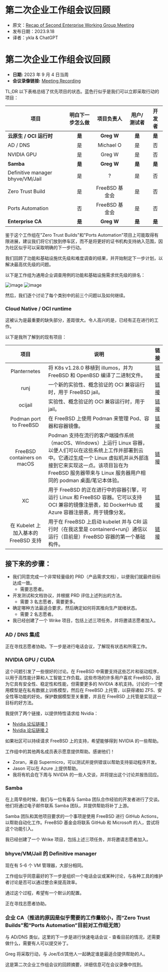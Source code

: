 # 第二次企业工作组会议回顾

- 原文：[Recap of Second Enterprise Working Group Meeting](https://freebsdfoundation.org/blog/recap-of-second-enterprise-working-group-meeting/)
- 发布日期：2023.9.18
- 译者：ykla & ChatGPT

# 第二次企业工作组会议回顾

- **日期:** 2023 年 9 月 4 日当周
- **会议录像链接:** [Meeting Recording](https://youtu.be/rCRi57tdHns)

TL;DR 以下表格总结了优先项目的状态。蓝色行似乎是我们可以立即采取行动的项目：

| 项目                                | 明白下一步怎么做 | 项目负责人           | 用户/测试者       | 开发者         |
| ----------------------------------- | :----------: | :--------------------: | :----------------: | :--------------: |
| **云原生 / OCI 运行时**     | **是**         | **Greg W**      | **是**               | **是**             |
| AD / DNS                            | 是         | Michael O            | 是               | 否             |
| NVIDIA GPU                          | 是         | Greg W               | 是               | 否             |
| **Samba**              | **是**         | **Greg W**              | **是**               | **是**            |
| Definitive manager bhyve/VM/Jail   | 是         | ?                    | 是               | 否             |
| Zero Trust Build                    | 是         | FreeBSD 基金会   | 是               | 否             |
| Ports Automation                    | 否         | FreeBSD 基金会   | 是               | 否             |
| **Enterprise CA**                    | **是**         | **Greg W**               | **是**         | **是**     |


鉴于这个工作组在"Zero Trust Builds"和"Ports Automation"项目上可能取得有限进展，建议我们将它们放到停车区，而不是将更好的证书机构支持纳入范围，因为社区似乎可以采取明确的下一步行动。

我们回顾了功能和基础设施优先级和难度调查的结果，并开始制定下一步计划，以解决最高优先级的问题。

以下是工作组为通用企业调查用例的功能和基础设施需求优先级的排名：

![image](https://github.com/FreeBSD-Ask/Translated-articles/assets/10327999/3d5b6a72-49f5-43f3-bc7d-0d54cf0b8aed)
![image](https://github.com/FreeBSD-Ask/Translated-articles/assets/10327999/21d03053-e490-483d-903e-26e64e9ebf28)


然后，我们逐个讨论了每个类别中的前三个问题以及如何继续。

### Cloud Native / OCI runtime

这被认为是最重要的缺失部分，差距很大。令人高兴的是，已经有正在进行的工作。

以下是我所了解到的现有项目：


| 项目                                 | 说明                                                                                                                                                                                                                                                       | 链接                                                                                                                         |
| :------------------------------------: | --------------------------------------- | :---------------------------------------------: |
| Planternetes                         | 将 K8s v1.28.0 移植到 illumos，并为 FreeBSD 和 OpenBSD 编译了二进制文件。                                                                                                                                                                                  | [链接](https://medium.com/@norlin.t/by-the-way-planternetes-kubernetes-v1-28-0-for-illumos-freebsd-and-openbsd-5d57026d6a25) |
| runj                                 | 一个新的实验性、概念验证的 OCI 兼容运行时，用于 FreeBSD jail。                                                                                                                                                                                            | [链接](https://samuel.karp.dev/blog/2021/03/runj-a-new-oci-runtime-for-freebsd-jails/)                                       |
| ocijail                              | 实验性、概念验证的 OCI 兼容运行时，用于 jail。                                                                                                                                                                                                            | [链接](https://www.freshports.org/sysutils/ocijail/)                                                                         |
| Podman port to FreeBSD               | 在 FreeBSD 上使用 Podman 来管理 Pod、容器和容器镜像。                                                                                                                                                                                                     | [链接](https://www.freshports.org/sysutils/podman/)                                                                          |
| FreeBSD containers on macOS          | Podman 支持在流行的客户端操作系统（macOS、Windows）上运行 Linux 容器，以便人们可以在这些系统上工作并部署到云中。它通过生成一个 Linux 虚拟机并从外部连接到它来实现这一点。该项目旨在为 FreeBSD 服务器带来与 Linux 服务器用户相同的 podman 桌面/笔记本体验。 | [链接](https://www.linkedin.com/pulse/freebsd-containers-macos-david-chisnall/)                                              |
| XC                                   | 用于 FreeBSD 的正在进行中的容器引擎，可运行 Linux 和 FreeBSD 容器。它可以支持 OCI 兼容的镜像注册表，如 DockerHub 或 Azure 容器注册表，用于镜像分发。                                                                                                       | [链接](https://github.com/michael-yuji/xc)                                                                                   |
| 在 Kubelet 上加入基本的 FreeBSD 支持 | 用于在 FreeBSD 上启动 kubelet 并与 CRI 运行时（在我这里是 containerd+runj）通信以运行（目前是）FreeBSD 容器的第一个基础构件。                                                                                                                              | [链接](https://github.com/kubernetes/kubernetes/pull/115870)                                                                 |                                                                       |


## 接下来的步骤：

- 我们同意完成一个非常轻量级的 PRD（产品需求文档），以便我们就最终目标达成一致。
  - 需要志愿者。
- 开发测试和文档协议，并根据 PRD 评估上述列出的方法。
  - 需要 3 名志愿者，需要更多。
- 确定哪种方法最适合要求，然后确定如何将其推向生产就绪状态。
  - 需要 2 名志愿者。
- 我已经创建了一个 Wrike 项目，包括上述三项任务，并将邀请志愿者加入。

### AD / DNS 集成

正在寻找志愿者协助。下一步是进行电话会议，了解现有状态和所需工作。

### NVIDIA GPU / CUDA

这个问题引发了一些很好的讨论。在 FreeBSD 中需要支持这些芯片和驱动程序，以用于高性能计算和人工智能工作负载。这些市场的许多用户喜欢 FreeBSD，因为它具有安全性、稳定性和性能，但需要更多的 NVIDIA 本机支持。讨论的一个使用模型是在私有数据上训练模型，然后在 FreeBSD 上托管，以获得诸如 ZFS、安全性等功能的好处。保护数据模型至关重要，并且在 FreeBSD 上托管是实现这一目标的好方法。

我提供了两个链接，以提供特性请求给 Nvidia：

- [Nvidia 论坛链接 1](https://forums.developer.nvidia.com/t/will-cuda-work-with-freebsd/926/4)
- [Nvidia 论坛链接 2](https://forums.developer.nvidia.com/t/cuda-and-nv-un-register-os-un-lock-user-pages/174678)

如果社区可以持续请求 FreeBSD 上的支持，希望能够得到 NVIDIA 的一些帮助。

工作组中的其他两名成员表示愿意提供帮助。感谢他们！

- Zoran，来自 Supermicro，可以测试并提供错误以帮助支持驱动程序开发。
- Jason 可以在 Azure 上提供帮助。
- 我将有机会在下周与 NVIDIA 的一些人交谈，并将提出这个讨论并报告回应。

### Samba

在上周早些时候，我们与一位有着与 Samba 团队合作经验的开发者进行了交谈。他们将通过电子邮件联系 Samba 团队，并提供帮助将补丁上游。

Samba 团队和其他项目要求的一个事项是使用 FreeBSD 进行 GitHub Actions，以帮助自动化工作。FreeBSD 基金会将联系 GitHub 和 Microsoft 的人，尝试将这个功能引入。

我已经创建了一个 Wrike 项目，包括上述三项任务，并将邀请志愿者加入。

### bhyve/VM/Jail 的 Definitive manager

现在有 5-6 个 VM 管理器，大部分相同。

工作组似乎同意最好的下一步是组织一个电话会议或某种讨论，与各种工具的维护者讨论是否可以通过整合来提高效率。

通过这个过程，希望有一个默认的配置。

正在寻找志愿者协助。

### 企业 CA（推进的原因是似乎需要的工作量较小，而“Zero Trust Builds”和“Ports Automation”目前对工作组无效）

与 AD/DNS 类似，这里的下一步是进行快速电话会议 - 查看目前的情况，还需要做什么，需要有人可以提交补丁。

Greg 将采取行动，与 Joe/Ed/其他人一起确定谁是最适合提供帮助的人。

这是第二次企业工作组会议的回顾摘要，详细信息可在会议录像中找到。
